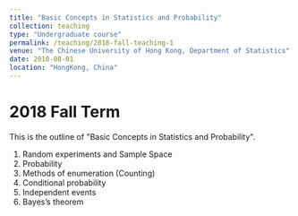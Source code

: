 ```yaml
---
title: "Basic Concepts in Statistics and Probability"
collection: teaching
type: "Undergraduate course"
permalink: /teaching/2018-fall-teaching-1
venue: "The Chinese University of Hong Kong, Department of Statistics"
date: 2018-08-01
location: "HongKong, China"
---
```



2018 Fall Term
======
This is the outline of "Basic Concepts in Statistics and Probability".
1. Random experiments and Sample Space
2. Probability
3. Methods of enumeration (Counting)
4. Conditional probability
5. Independent events
6. Bayes’s theorem
